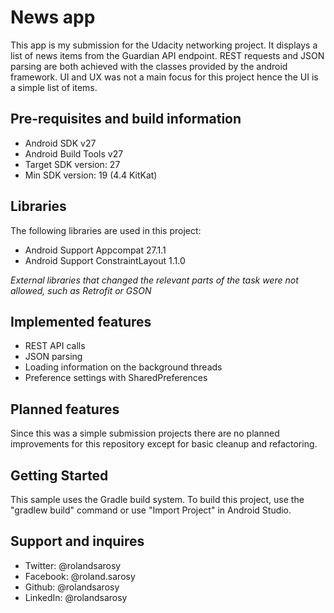 News app
===================================

This app is my submission for the Udacity networking project.
It displays a list of news items from the Guardian API endpoint.
REST requests and JSON parsing are both achieved with the classes provided by the android framework.
UI and UX was not a main focus for this project hence the UI is a simple list of items.

Pre-requisites and build information
-------------------------------------

- Android SDK v27
- Android Build Tools v27
- Target SDK version: 27
- Min SDK version: 19 (4.4 KitKat)

Libraries
---------------
The following libraries are used in this project:

- Android Support Appcompat 27.1.1
- Android Support ConstraintLayout 1.1.0

*External libraries that changed the relevant parts of the task were not allowed, such as Retrofit or GSON*

Implemented features
----------------------------------

- REST API calls
- JSON parsing
- Loading information on the background threads
- Preference settings with SharedPreferences

Planned features
----------------------------------

Since this was a simple submission projects there are no planned improvements for this repository except for basic cleanup and refactoring.

Getting Started
---------------
This sample uses the Gradle build system. To build this project, use the
"gradlew build" command or use "Import Project" in Android Studio.

Support and inquires
--------------------

- Twitter: @rolandsarosy
- Facebook: @roland.sarosy
- Github: @rolandsarosy
- LinkedIn: @rolandsarosy
